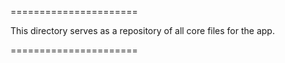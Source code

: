 ======================

This directory serves as a repository of all core files for the app.

======================
